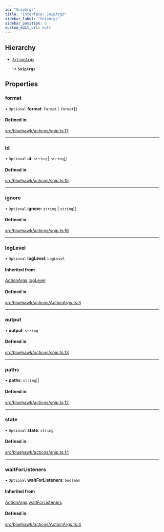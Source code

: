 ```yaml
---
id: "SnipArgs"
title: "Interface: SnipArgs"
sidebar_label: "SnipArgs"
sidebar_position: 0
custom_edit_url: null
---
```


## Hierarchy

- [`ActionArgs`](ActionArgs)

  ↳ **`SnipArgs`**

## Properties

### format

• `Optional` **format**: `Format` \| `Format`[]

#### Defined in

[src/bluehawk/actions/snip.ts:17](https://github.com/mongodben/Bluehawk/blob/be77c09/src/bluehawk/actions/snip.ts#L17)

___

### id

• `Optional` **id**: `string` \| `string`[]

#### Defined in

[src/bluehawk/actions/snip.ts:15](https://github.com/mongodben/Bluehawk/blob/be77c09/src/bluehawk/actions/snip.ts#L15)

___

### ignore

• `Optional` **ignore**: `string` \| `string`[]

#### Defined in

[src/bluehawk/actions/snip.ts:16](https://github.com/mongodben/Bluehawk/blob/be77c09/src/bluehawk/actions/snip.ts#L16)

___

### logLevel

• `Optional` **logLevel**: `LogLevel`

#### Inherited from

[ActionArgs](ActionArgs).[logLevel](ActionArgs#loglevel)

#### Defined in

[src/bluehawk/actions/ActionArgs.ts:3](https://github.com/mongodben/Bluehawk/blob/be77c09/src/bluehawk/actions/ActionArgs.ts#L3)

___

### output

• **output**: `string`

#### Defined in

[src/bluehawk/actions/snip.ts:13](https://github.com/mongodben/Bluehawk/blob/be77c09/src/bluehawk/actions/snip.ts#L13)

___

### paths

• **paths**: `string`[]

#### Defined in

[src/bluehawk/actions/snip.ts:12](https://github.com/mongodben/Bluehawk/blob/be77c09/src/bluehawk/actions/snip.ts#L12)

___

### state

• `Optional` **state**: `string`

#### Defined in

[src/bluehawk/actions/snip.ts:14](https://github.com/mongodben/Bluehawk/blob/be77c09/src/bluehawk/actions/snip.ts#L14)

___

### waitForListeners

• `Optional` **waitForListeners**: `boolean`

#### Inherited from

[ActionArgs](ActionArgs).[waitForListeners](ActionArgs#waitforlisteners)

#### Defined in

[src/bluehawk/actions/ActionArgs.ts:4](https://github.com/mongodben/Bluehawk/blob/be77c09/src/bluehawk/actions/ActionArgs.ts#L4)
